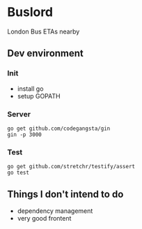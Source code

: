# Buslord

London Bus ETAs nearby 


## Dev environment

### Init

 * install go
 * setup GOPATH

### Server

```
go get github.com/codegangsta/gin
gin -p 3000
```
 
### Test 

```
go get github.com/stretchr/testify/assert
go test
```


## Things I don't intend to do 

 * dependency management
 * very good frontent
